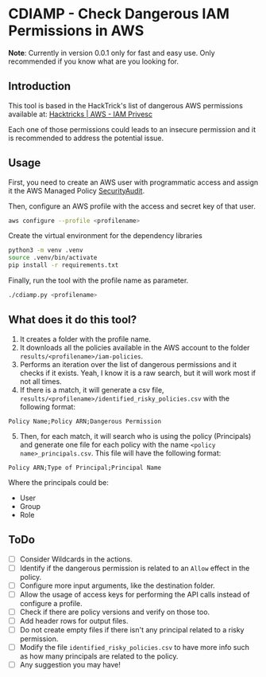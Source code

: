 # CDIAMP - Check Dangerous IAM Permissions in AWS

**Note**: Currently in version 0.0.1 only for fast and easy use. Only recommended if you know what are you looking for.

## Introduction

This tool is based in the HackTrick's list of dangerous AWS permissions available at:
[Hacktricks | AWS - IAM Privesc](https://cloud.hacktricks.xyz/pentesting-cloud/aws-security/aws-privilege-escalation/aws-iam-privesc)

Each one of those permissions could leads to an insecure permission and it is recommended to address the potential issue.

## Usage

First, you need to create an AWS user with programmatic access and assign it the AWS Managed Policy [SecurityAudit](https://docs.aws.amazon.com/aws-managed-policy/latest/reference/SecurityAudit.html).

Then, configure an AWS profile with the access and secret key of that user.

```sh
aws configure --profile <profilename>
```

Create the virtual environment for the dependency libraries

```sh
python3 -m venv .venv
source .venv/bin/activate
pip install -r requirements.txt
```

Finally, run the tool with the profile name as parameter.

```sh
./cdiamp.py <profilename>
```

## What does it do this tool?

1. It creates a folder with the profile name.
2. It downloads all the policies available in the AWS account to the folder `results/<profilename>/iam-policies`.
3. Performs an iteration over the list of dangerous permissions and it checks if it exists. Yeah, I know it is a raw search, but it will work most if not all times.
4. If there is a match, it will generate a csv file, `results/<profilename>/identified_risky_policies.csv` with the following format:

```csv
Policy Name;Policy ARN;Dangerous Permission
```

5. Then, for each match, it will search who is using the policy (Principals) and generate one file for each policy with the name `<policy name>_principals.csv`. This file will have the following format:

```csv
Policy ARN;Type of Principal;Principal Name
```

Where the principals could be:

-   User
-   Group
-   Role

## ToDo

-   [ ] Consider Wildcards in the actions.
-   [ ] Identify if the dangerous permission is related to an `Allow` effect in the policy.
-   [ ] Configure more input arguments, like the destination folder.
-   [ ] Allow the usage of access keys for performing the API calls instead of configure a profile.
-   [ ] Check if there are policy versions and verify on those too.
-   [ ] Add header rows for output files.
-   [ ] Do not create empty files if there isn't any principal related to a risky permission.
-   [ ] Modify the file `identified_risky_policies.csv` to have more info such as how many principals are related to the policy.
-   [ ] Any suggestion you may have!
